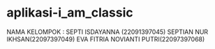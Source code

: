 # aplikasi-i_am_classic
NAMA KELOMPOK : SEPTI ISDAYANNA (22091397045) SEPTIAN NUR IKHSAN(22097397049) EVA FITRIA NOVIANTI PUTRI(22097397068)
